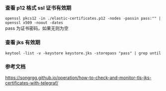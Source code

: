 ### 查看 p12 格式 ssl 证书有效期
`openssl pkcs12 -in ./elastic-certificates.p12 -nodes -passin pass:"" | openssl x509 -noout -dates`  
pass 为证书密码，如果无则为空

### 查看 jks 有效期
`keytool -list -v -keystore keystore.jks -storepass "pass" | grep until`

### 参考文档
https://songrgg.github.io/operation/how-to-check-and-monitor-tls-jks-certificates-with-telegraf/